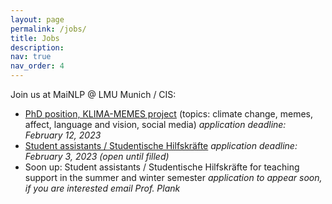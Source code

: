 ```yaml
---
layout: page
permalink: /jobs/
title: Jobs
description: 
nav: true
nav_order: 4
---
```


Join us at MaiNLP @ LMU Munich / CIS:

- [PhD position, KLIMA-MEMES project](content/PhD-KLIMA-MEMES.pdf) (topics: climate change, memes, affect, language and vision, social media) *application deadline: February 12, 2023*
- [Student assistants / Studentische Hilfskräfte](content/Studentische_Hilfskraft.pdf) *application deadline: February 3, 2023 (open until filled)*
- Soon up: Student assistants / Studentische Hilfskräfte for teaching support in the summer and winter semester *application to appear soon, if you are interested email Prof. Plank*

